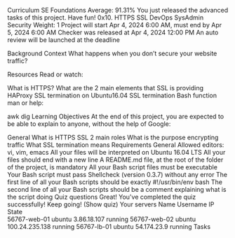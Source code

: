 
Curriculum
SE Foundations
Average: 91.31%
You just released the advanced tasks of this project. Have fun!
0x10. HTTPS SSL
DevOps
SysAdmin
Security
 Weight: 1
 Project will start Apr 4, 2024 6:00 AM, must end by Apr 5, 2024 6:00 AM
 Checker was released at Apr 4, 2024 12:00 PM
 An auto review will be launched at the deadline


Background Context
What happens when you don’t secure your website traffic?


Resources
Read or watch:

What is HTTPS?
What are the 2 main elements that SSL is providing
HAProxy SSL termination on Ubuntu16.04
SSL termination
Bash function
man or help:

awk
dig
Learning Objectives
At the end of this project, you are expected to be able to explain to anyone, without the help of Google:

General
What is HTTPS SSL 2 main roles
What is the purpose encrypting traffic
What SSL termination means
Requirements
General
Allowed editors: vi, vim, emacs
All your files will be interpreted on Ubuntu 16.04 LTS
All your files should end with a new line
A README.md file, at the root of the folder of the project, is mandatory
All your Bash script files must be executable
Your Bash script must pass Shellcheck (version 0.3.7) without any error
The first line of all your Bash scripts should be exactly #!/usr/bin/env bash
The second line of all your Bash scripts should be a comment explaining what is the script doing
Quiz questions
Great! You've completed the quiz successfully! Keep going! (Show quiz)
Your servers
Name	Username	IP	State	
56767-web-01	ubuntu	3.86.18.107	running	
56767-web-02	ubuntu	100.24.235.138	running	
56767-lb-01	ubuntu	54.174.23.9	running	
Tasks

